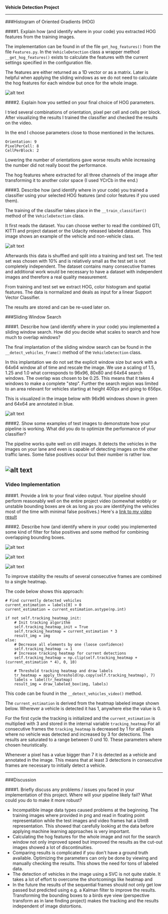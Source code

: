**Vehicle Detection Project**

[//]: # (Image References)
[image1]: ./results/overview_training_images.png
[image2]: ./results/overview_features.png
[image3]: ./results/sliding_windows.png
[image4]: ./results/overview_still_images.png
[image5]: ./results/overview_video_frames.png
[image6]: ./results/labels_map.png
[image7]: ./results/output_bboxes.jpg
[video1]: ./results/project_video.mp4

---

###Histogram of Oriented Gradients (HOG)

####1. Explain how (and identify where in your code) you extracted HOG features from the training images.

The implementation can be found in of the file `get_hog_features()` from the file `Features.py`.
In the `VehicleDetection` class a wrapper method `__get_hog_features()` exists to calculate the features with the current settings specified in the configuration file.



The features are either returned as a 1D vector or as a matrix.
Later is helpful when applying the sliding windows as we do not need to calculate the hog features for each window but once for the whole image.

![alt text][image2]

####2. Explain how you settled on your final choice of HOG parameters.

I tried several combinations of orientation, pixel per cell and cells per block.
After visualizing the results I trained the classifier and checked the results on the video.

In the end I choose parameters close to those mentioned in the lectures.

```
Orientation: 9
PixelPerCell: 8
CellPerBlock: 2
```

Lowering the number of orientations gave worse results while increasing the number did not really boost the performance.

The hog features where extracted for all three channels of the image after transforming it to another color space (I used YCrCb in the end.)

####3. Describe how (and identify where in your code) you trained a classifier using your selected HOG features (and color features if you used them).

The training of the classifier takes place in the `__train_classifier()` method of the
`VehicleDetection` class.

It first reads the dataset. You can choose wether to read the combined GTI, KITTI and project dataset or the Udacity released labeled dataset.
This image shows an example of the vehicle and non-vehicle class.

![alt text][image1]

Afterwards this data is shuffled and split into a training and test set.
The test set was chosen with 10% and is relatively small as the test set is not completely independent.
The dataset contains many consecutive frames and additional work would be necessary to
have a dataset with independent images and therefore a real quality measurement.

From training and test set we extract HOG, color histogram and spatial features.
The data is normalized and deals as input for a linear Support Vector Classifier.

The results are stored and can be re-used later on.

###Sliding Window Search

####1. Describe how (and identify where in your code) you implemented a sliding window search.  How did you decide what scales to search and how much to overlap windows?

The final implantation of the sliding window search can be found in the `__detect_vehicles_frame()` method of the `VehicleDetection` class.

In this implantation we do not set the explicit window size but work with a 64x64 window all of time and rescale the image. We use a scaling of 1.5, 1.25 and 1.0 what corresponds to 96x96, 80x80 and 64x64 search windows.
The overlap was chosen to be 0.25. This means that it takes 4 windows to make a complete "step".
Further the search region was limited to an area relevant for vehicles starting at height 400px and going to 656px.

This is visualized in the image below with 96x96 windows shown in green and 64x64 are annotated in blue.

![alt text][image3]

####2. Show some examples of test images to demonstrate how your pipeline is working.  What did you do to optimize the performance of your classifier?

The pipeline works quite well on still images.
It detects the vehicles in the images on your lane and even is capable of detecting images on the other traffic lanes.
Some false positives occur but their number is rather low.

![alt text][image4]
---

### Video Implementation

####1. Provide a link to your final video output.  Your pipeline should perform reasonably well on the entire project video (somewhat wobbly or unstable bounding boxes are ok as long as you are identifying the vehicles most of the time with minimal false positives.)
Here's a [link to my video result](./results/project_video.mp4)

####2. Describe how (and identify where in your code) you implemented some kind of filter for false positives and some method for combining overlapping bounding boxes.


![alt text][image5]

![alt text][image6]

![alt text][image7]

To improve stability the results of several consecutive frames are combined to a single heatmap.

The code below shows this approach:
```
# Find currently detected vehicles
current_estimation = labels[0] > 0
current_estimation = current_estimation.astype(np.int)

if not self.tracking_heatmap_init:
    # Init tracking algorithm
    self.tracking_heatmap_init = True
    self.tracking_heatmap = current_estimation * 3
    result_img = img
else:
    # Decrease all elements by one (loose confidence)
    self.tracking_heatmap -= 1
    # Increase tracking heatmap for current detections
    self.tracking_heatmap = np.clip(self.tracking_heatmap + (current_estimation * 4), 0, 10)

    # Threshold tracking heatmap and draw labels
    tr_heatmap = apply_threshold(np.copy(self.tracking_heatmap), 7)
    labels = label(tr_heatmap)
    result_img = draw_labeled_box(img, labels)
```
This code can be found in the `__detect_vehicles_video()` method.

The `current_estimation` is derived from the heatmap labeled image shown below.
Wherever a vehicle is detected it has 1, anywhere else the value is 0.

For the first cycle the tracking is initialized and the `current_estimation` is multiplied with 3 and stored in the internal variable `tracking_heatmap`
For all consecutive frames the `tracking_heatmap` is decreased by 1 for all pixels where no vehicle was detected and increased by 3 for detections.
The results are saturated to a range between 0 und 10.
These parameters where chosen heuristically.

Whenever a pixel has a value bigger than 7 it is detected as a vehicle and annotated in the image.
This means that at least 3 detections in consecutive frames are necessary to initially detect a vehicle.

---

###Discussion

####1. Briefly discuss any problems / issues you faced in your implementation of this project.  Where will your pipeline likely fail?  What could you do to make it more robust?

- Incompatible image data types caused problems at the beginning.
The training images where provided in png and read in floating point representation while the
test images and video frames hat a UInt8 representation. This showed that carefully looking
at the data before applying machine learning approaches is very important.
- Calculating the hog features for the whole image and not for the search window not only improved
speed but improved the results as the cut-out images showed a lot of discontinuities.
- Comparing results is complicated if you don't have a ground truth available. Optimizing the parameters can
only be done by viewing and manually checking the results. This shows the need for tons of labeled data.
- The detection of vehicles in the image using a SVC is not quite stable. It takes a lot of effort to overcome
the shortcomings like heatmap and
- In the future the results of the sequential frames should not only get low passed but predicted using e.g. a Kalman filter to improve the results. Transforming the bounding boxes to a birds eye view (perspective transform as in lane finding project) makes the tracking and the results independent of image distortions.
